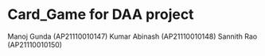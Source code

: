 # Card_Game for DAA project

Manoj Gunda (AP21110010147)
Kumar Abinash (AP21110010148)
Sannith Rao (AP21110010150)
